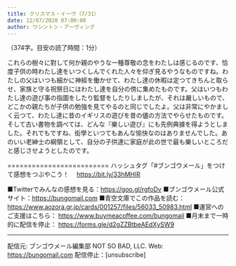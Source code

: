 ```yaml
---
title: クリスマス・イーヴ（7/31）
date: 12/07/2020 07:00:00
author: ワシントン・アーヴィング
---
```


（374字。目安の読了時間：1分）

これらの樹々に對して何か親のやうな一種尊敬の念をわたしは感じるのです、恰度子供の時わたし達をいつくしんでくれた人々を仰ぎ見るやうなものですね。わたしの父はいつも細かに神經を働かせて、わたし達の休暇は定つてきちんと取らせ、家族と守る祝祭日にはわたし達を自分の傍に集めたものです。父はいつもわたし達の遊び事の指圖をしたり監督をしたりしましたが、それは嚴しいもので、どこかの親たちが子供の勉強を見てやるのと同じでしたよ。父は非常にやかましく云つて、わたし達に昔のイギリスの遊びを昔の儘の方法でやらせたものです。そして古い書物を調べては、どんな『樂しい遊び』にも先例典據を得ようとしました。それでもですね、衒學といつてもあんな愉快なのはありませんでした。あのいい老紳士の綱領として、自分の子供達に家庭が此の世で最も樂しいところだと感じさせようとしたのです。

=========================
ハッシュタグ「#ブンゴウメール」をつけて感想をつぶやこう！　
https://bit.ly/33hMHlR

■Twitterでみんなの感想を見る：https://goo.gl/rgfoDv
■ブンゴウメール公式サイト：https://bungomail.com
■青空文庫でこの作品を読む：https://www.aozora.gr.jp/cards/001257/files/56033_50983.html
■運営へのご支援はこちら： https://www.buymeacoffee.com/bungomail
■月末まで一時的に配信を停止： https://forms.gle/d2gZZBtbeAEdXySW9

-------
配信元: ブンゴウメール編集部
NOT SO BAD, LLC.
Web: https://bungomail.com
配信停止：[unsubscribe]

